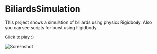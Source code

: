 # BiliardsSimulation
This project shows a simulation of billiards using physics Rigidbody.
Also you can see scripts for burst using Rigidbody.
<p><a href="https://simmer.io/@KrissMiss/biliards-simulation">Click to play :)</a></p>
<p><img src="https://user-images.githubusercontent.com/55649875/143188958-129b3e64-93d8-4fdd-8406-c5e85162d213.png" alt="Screenshot"></p>
